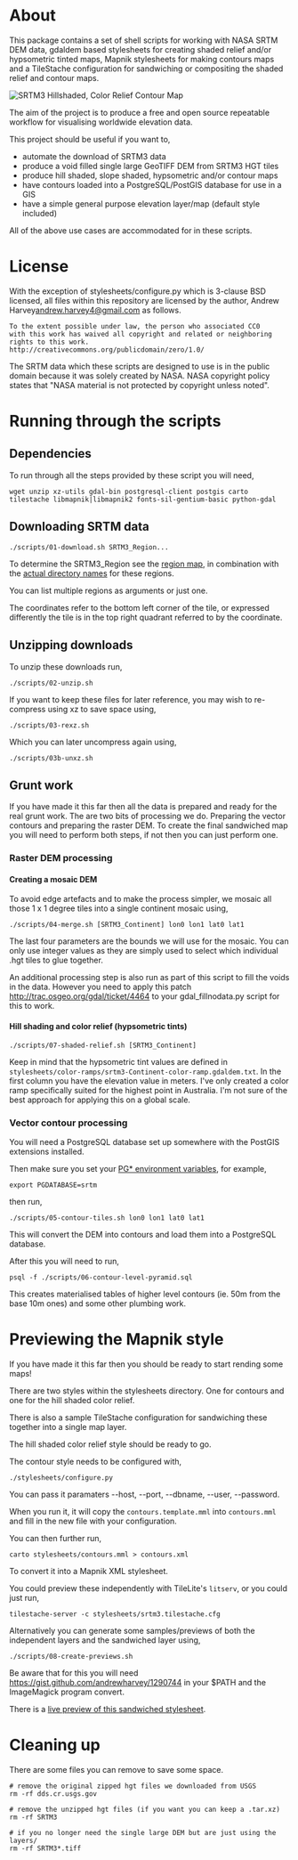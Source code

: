 # About
This package contains a set of shell scripts for working with NASA SRTM DEM
data, gdaldem based stylesheets for creating shaded relief and/or hypsometric
tinted maps, Mapnik stylesheets for making contours maps and a TileStache
configuration for sandwiching or compositing the shaded relief and contour maps.

![SRTM3 Hillshaded, Color Relief Contour
Map](http://tianjara.net/hosted/srtm3-stylesheet-git-preview.png)

The aim of the project is to produce a free and open source repeatable workflow
for visualising worldwide elevation data.

This project should be useful if you want to,
* automate the download of SRTM3 data
* produce a void filled single large GeoTIFF DEM from SRTM3 HGT tiles
* produce hill shaded, slope shaded, hypsometric and/or contour maps
* have contours loaded into a PostgreSQL/PostGIS database for use in a GIS
* have a simple general purpose elevation layer/map (default style included)

All of the above use cases are accommodated for in these scripts.

# License
With the exception of stylesheets/configure.py which is 3-clause BSD
licensed, all files within this repository are licensed by the author,
Andrew Harvey<andrew.harvey4@gmail.com> as follows.

    To the extent possible under law, the person who associated CC0
    with this work has waived all copyright and related or neighboring
    rights to this work.
    http://creativecommons.org/publicdomain/zero/1.0/

The SRTM data which these scripts are designed to use is in the public
domain because it was solely created by NASA. NASA copyright policy
states that "NASA material is not protected by copyright unless noted".

# Running through the scripts
## Dependencies
To run through all the steps provided by these script you will need,

    wget unzip xz-utils gdal-bin postgresql-client postgis carto tilestache libmapnik|libmapnik2 fonts-sil-gentium-basic python-gdal

## Downloading SRTM data

    ./scripts/01-download.sh SRTM3_Region...

To determine the SRTM3_Region see the [region map](http://dds.cr.usgs.gov/srtm/version2_1/Documentation/Continent_def.gif),
in combination with the [actual directory names](http://dds.cr.usgs.gov/srtm/version2_1/SRTM3/) for these regions.

You can list multiple regions as arguments or just one.

The coordinates refer to the bottom left corner of the tile, or expressed
differently the tile is in the top right quadrant referred to by the coordinate.

## Unzipping downloads
To unzip these downloads run,

    ./scripts/02-unzip.sh

If you want to keep these files for later reference, you may wish to
re-compress using xz to save space using,

    ./scripts/03-rexz.sh

Which you can later uncompress again using,

    ./scripts/03b-unxz.sh

## Grunt work
If you have made it this far then all the data is prepared and ready for
the real grunt work. The are two bits of processing we do. Preparing the
vector contours and preparing the raster DEM. To create the final
sandwiched map you will need to perform both steps, if not then you can
just perform one.

### Raster DEM processing

#### Creating a mosaic DEM
To avoid edge artefacts and to make the process simpler, we mosaic all
those 1 x 1 degree tiles into a single continent mosaic using,

    ./scripts/04-merge.sh [SRTM3_Continent] lon0 lon1 lat0 lat1

The last four parameters are the bounds we will use for the mosaic. You
can only use integer values as they are simply used to select which
individual .hgt tiles to glue together.

An additional processing step is also run as part of this script to fill the
voids in the data. However you need to apply this patch
http://trac.osgeo.org/gdal/ticket/4464 to your gdal_fillnodata.py script for
this to work.

#### Hill shading and color relief (hypsometric tints)

    ./scripts/07-shaded-relief.sh [SRTM3_Continent]

Keep in mind that the hypsometric tint values are defined in
`stylesheets/color-ramps/srtm3-Continent-color-ramp.gdaldem.txt`. In the first
column you have the elevation value in meters. I've only created a color ramp
specifically suited for the highest point in Australia. I'm not sure of the
best approach for applying this on a global scale.

### Vector contour processing
You will need a PostgreSQL database set up somewhere with the PostGIS
extensions installed.

Then make sure you set your [PG* environment variables](http://www.postgresql.org/docs/current/static/libpq-envars.html), for example,

    export PGDATABASE=srtm

then run,

    ./scripts/05-contour-tiles.sh lon0 lon1 lat0 lat1

This will convert the DEM into contours and load them into a PostgreSQL
database.

After this you will need to run,

    psql -f ./scripts/06-contour-level-pyramid.sql

This creates materialised tables of higher level contours (ie. 50m from
the base 10m ones) and some other plumbing work.

# Previewing the Mapnik style
If you have made it this far then you should be ready to start rending
some maps!

There are two styles within the stylesheets directory. One for contours
and one for the hill shaded color relief.

There is also a sample TileStache configuration for sandwiching these
together into a single map layer.

The hill shaded color relief style should be ready to go.

The contour style needs to be configured with,

    ./stylesheets/configure.py

You can pass it paramaters --host, --port, --dbname, --user, --password.

When you run it, it will copy the `contours.template.mml` into
`contours.mml` and fill in the new file with your configuration.

You can then further run,

    carto stylesheets/contours.mml > contours.xml

To convert it into a Mapnik XML stylesheet.

You could preview these independently with TileLite's `litserv`, or you
could just run,

    tilestache-server -c stylesheets/srtm3.tilestache.cfg

Alternatively you can generate some samples/previews of both the independent
layers and the sandwiched layer using,

    ./scripts/08-create-previews.sh

Be aware that for this you will need
https://gist.github.com/andrewharvey/1290744 in your $PATH and the ImageMagick
program convert.

There is a [live preview of this sandwiched stylesheet](http://tianjara.net/map#srtm3/8/-34.003/151.125).

# Cleaning up
There are some files you can remove to save some space.

    # remove the original zipped hgt files we downloaded from USGS
    rm -rf dds.cr.usgs.gov

    # remove the unzipped hgt files (if you want you can keep a .tar.xz)
    rm -rf SRTM3

    # if you no longer need the single large DEM but are just using the layers/
    rm -rf SRTM3*.tiff
